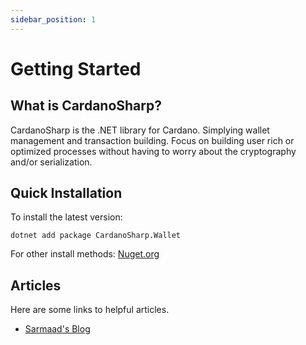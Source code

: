 ```yaml
---
sidebar_position: 1
---
```


# Getting Started

## What is CardanoSharp?

CardanoSharp is the .NET library for Cardano. Simplying wallet management and transaction building. Focus on building user rich or optimized processes without having to worry about the cryptography and/or serialization. 

## Quick Installation

To install the latest version:

```
dotnet add package CardanoSharp.Wallet
```

For other install methods: [Nuget.org](https://www.nuget.org/packages/CardanoSharp.Wallet)

## Articles

Here are some links to helpful articles.

- [Sarmaad's Blog](https://sarmaad.com/blog/series/cardano-sharp)